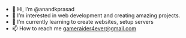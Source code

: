 - 👋 Hi, I’m @anandkprasad
- 👀 I’m interested in web development and creating amazing projects.
- 🌱 I’m currently learning to create websites, setup servers
- 📫 How to reach me gameraider4ever@gmail.com

<!---
anandkprasad/anandkprasad is a ✨ special ✨ repository because its `README.md` (this file) appears on your GitHub profile.
You can click the Preview link to take a look at your changes.
--->
